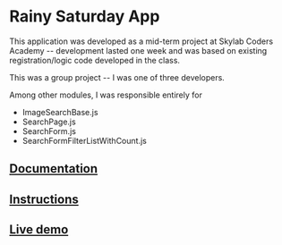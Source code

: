 # Rainy Saturday App

This application was developed as a mid-term project at Skylab Coders Academy -- development lasted one week and was based on existing registration/logic code developed in the class.

This was a group project -- I was one of three developers.  

Among other modules, I was responsible entirely for 

- ImageSearchBase.js
- SearchPage.js
- SearchForm.js
- SearchFormFilterListWithCount.js

## [Documentation](docs/README.md)

## [Instructions](app/README.md)

## [Live demo](https://rainysaturday.surge.sh) 